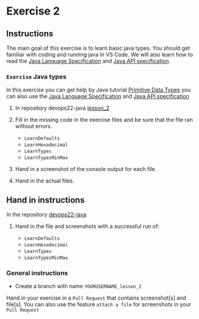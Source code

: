 # Exercise 2

## Instructions

The main goal of this exercise is to learn basic java types. You should get familiar with coding and running java in VS Code. We will also learn how to read the [Java Language Specification](https://docs.oracle.com/javase/specs/jls/se17/html/index.html) and [Java API specification](https://docs.oracle.com/en/java/javase/17/docs/api/index.html)

### `Exercise` Java types

In this exercise you can get help by Java tutorial [Primitive Data Types](https://docs.oracle.com/javase/tutorial/java/nutsandbolts/datatypes.html) you can also use the [Java Language Specification](https://docs.oracle.com/javase/specs/jls/se17/html/jls-4.html) and [Java API specification](https://docs.oracle.com/en/java/javase/17/docs/api/index.html)

1. In repository devops22-java [lesson_2](https://github.com/fictive-reality/devops22-java/tree/main/lesson_2/exercise)

2. Fill in the missing code in the exercise files and be sure that the file ran without errors.

   - `LearnDefaults`
   - `LearnHexadecimal`
   - `LearnTypes`
   - `LearnTypesMinMax`

3. Hand in a screenshot of the console output for each file.

4. Hand in the actual files.

## Hand in instructions

In the repository [devops22-java](https://github.com/fictive-reality/devops22-java)

1. Hand in the file and screenshots with a successful run of:

   - `LearnDefaults`
   - `LearnHexadecimal`
   - `LearnTypes`
   - `LearnTypesMinMax`

### General instructions

- Create a branch with name `YOURUSERNAME_lesson_2`

Hand in your exercise in a `Pull Request` that contains screenshot[s] and file[s]. You can also use the feature `attach a file` for screenshots in your `Pull Request`

